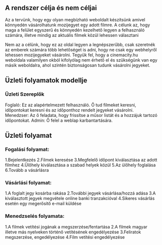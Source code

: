 ## **A rendszer célja és nem céljai**

Az a tervünk, hogy egy olyan megbízható weboldalt készítsünk amivel könnyedén vásárolhatunk mozijegyet egy adott filmre. A célunk az, hogy maga a felület egyszerű és könnyedén kezelhető legyen a felhasználó számára, illetve mindig az aktuális filmek közül lehessen választani

Nem az a célünk, hogy ez az oldal legyen a legnépszerűbb, csak szeretnék az emberek számára több lehetőséget is adni, hogy ne csak egy webhelyről lehessen mozijegyeket vásárolni. Tegyük fel, hogy a cinemacity.hu weboldala valamilyen okból kifolyólag nem érhető el és szükségünk van egy másik weboldalra, ahol szintén biztonságosan tudunk vásárolni jegyeket. 

## **Üzleti folyamatok modellje**
### Üzleti Szereplők
Foglaló: Ez az alapértelmezett felhasználó. Ő tud filmeket keresni, időpontokat keresni és az időponthoz rendelt jegyeket vásárolni.
Menedzser: Az ő feladata, hogy frissítse a műsor listát és a hozzájuk tartozó időpontokat.
Admin: Ő felel a weblap karbantartására.

## **Üzleti folyamat**
### Fogalási folyamat:
1.Bejelentkezés
2.Filmek keresése
3.Megfelelő időpont kiválasztása az adott filmhez
4.Ülőhely kiválasztása a szabad helyek közül
5.Az ülőhely foglalása
6.Tovább a vásárlásra

### Vásárlási folyamat:
1.A foglalt jegy kosárba rakása
2.További jegyek vásárlása/hozzá adása
3.A kiválasztott jegyek megvétele online banki tranzakcióval
4.Sikeres vásárlás esetén egy megerősítő e-mail küldése
  
### Menedzselés folyamata:
1.A filmek vetítési jogának a megszerzése/fentartása
2.A filmek magyar illetve más nyelveken történő vetítésének engedélyezése
3.Feliratok megszerzése, engedélyezése
4.Film vetítési engedélyezése


  

